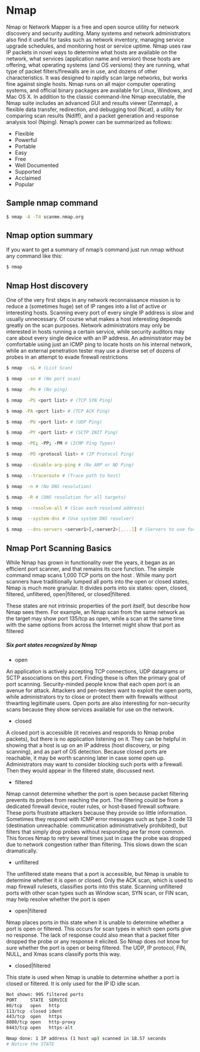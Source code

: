 # Nmap

Nmap or Network Mapper is a free and open source utility for network discovery and security auditing. Many systems and network administrators also find it useful for tasks such as network inventory, managing service upgrade schedules, and monitoring host or service uptime. Nmap uses raw IP packets in novel ways to determine what hosts are available on the network, what services (application name and version) those hosts are offering, what operating systems (and OS versions) they are running, what type of packet filters/firewalls are in use, and dozens of other characteristics. It was designed to rapidly scan large networks, but works fine against single hosts. Nmap runs on all major computer operating systems, and official binary packages are available for Linux, Windows, and Mac OS X. In addition to the classic command-line Nmap executable, the Nmap suite includes an advanced GUI and results viewer (Zenmap), a flexible data transfer, redirection, and debugging tool (Ncat), a utility for comparing scan results (Ndiff), and a packet generation and response analysis tool (Nping). Nmap’s power can be summarized as follows:

- Flexible
- Powerful
- Portable
- Easy
- Free
- Well Documented
- Supported
- Acclaimed
- Popular

## Sample nmap command

```sh
$ nmap -A -T4 scanme.nmap.org
```
## Nmap option summary

If you want to get a summary of nmap’s command just run nmap without any command like this:

```sh
$ nmap
```

## Nmap Host discovery

One of the very first steps in any network reconnaissance mission is to reduce a (sometimes huge) set of IP ranges into a list of active or interesting hosts. Scanning every port of every single IP address is slow and usually unnecessary. Of course what makes a host interesting depends greatly on the scan purposes. Network administrators may only be interested in hosts running a certain service, while security auditors may care about every single device with an IP address. An administrator may be comfortable using just an ICMP ping to locate hosts on his internal network, while an external penetration tester may use a diverse set of dozens of probes in an attempt to evade firewall restrictions

```sh
$ nmap  -sL # (List Scan)

$ nmap  -sn # (No port scan)

$ nmap  -Pn # (No ping)

$ nmap  -PS <port list> # (TCP SYN Ping)

$ nmap -PA <port list> # (TCP ACK Ping)

$ nmap  -PU <port list> # (UDP Ping)

$ nmap  -PY <port list> # (SCTP INIT Ping)

$ nmap  -PE; -PP; -PM # (ICMP Ping Types)

$ nmap  -PO <protocol list> # (IP Protocol Ping)

$ nmap  --disable-arp-ping # (No ARP or ND Ping)

$ nmap  --traceroute # (Trace path to host)

$ nmap  -n # (No DNS resolution)

$ nmap  -R # (DNS resolution for all targets)

$ nmap  --resolve-all # (Scan each resolved address)

$ nmap  --system-dns # (Use system DNS resolver)

$ nmap  --dns-servers <server1>[,<server2>[,...]] # (Servers to use for reverse DNS queries)

```

## Nmap Port Scanning Basics

While Nmap has grown in functionality over the years, it began as an efficient port scanner, and that remains its core function. The simple command nmap <target> scans 1,000 TCP ports on the host <target>. While many port scanners have traditionally lumped all ports into the open or closed states, Nmap is much more granular. It divides ports into six states: open, closed, filtered, unfiltered, open|filtered, or closed|filtered.

These states are not intrinsic properties of the port itself, but describe how Nmap sees them. For example, an Nmap scan from the same network as the target may show port 135/tcp as open, while a scan at the same time with the same options from across the Internet might show that port as filtered

##### Six port states recognized by Nmap

- open

An application is actively accepting TCP connections, UDP datagrams or SCTP associations on this port. Finding these is often the primary goal of port scanning. Security-minded people know that each open port is an avenue for attack. Attackers and pen-testers want to exploit the open ports, while administrators try to close or protect them with firewalls without thwarting legitimate users. Open ports are also interesting for non-security scans because they show services available for use on the network.

- closed

A closed port is accessible (it receives and responds to Nmap probe packets), but there is no application listening on it. They can be helpful in showing that a host is up on an IP address (host discovery, or ping scanning), and as part of OS detection. Because closed ports are reachable, it may be worth scanning later in case some open up. Administrators may want to consider blocking such ports with a firewall. Then they would appear in the filtered state, discussed next.

- filtered

Nmap cannot determine whether the port is open because packet filtering prevents its probes from reaching the port. The filtering could be from a dedicated firewall device, router rules, or host-based firewall software. These ports frustrate attackers because they provide so little information. Sometimes they respond with ICMP error messages such as type 3 code 13 (destination unreachable: communication administratively prohibited), but filters that simply drop probes without responding are far more common. This forces Nmap to retry several times just in case the probe was dropped due to network congestion rather than filtering. This slows down the scan dramatically.

- unfiltered

The unfiltered state means that a port is accessible, but Nmap is unable to determine whether it is open or closed. Only the ACK scan, which is used to map firewall rulesets, classifies ports into this state. Scanning unfiltered ports with other scan types such as Window scan, SYN scan, or FIN scan, may help resolve whether the port is open

- open|filtered

Nmap places ports in this state when it is unable to determine whether a port is open or filtered. This occurs for scan types in which open ports give no response. The lack of response could also mean that a packet filter dropped the probe or any response it elicited. So Nmap does not know for sure whether the port is open or being filtered. The UDP, IP protocol, FIN, NULL, and Xmas scans classify ports this way.

- closed|filtered

This state is used when Nmap is unable to determine whether a port is closed or filtered. It is only used for the IP ID idle scan.

```sh
Not shown: 995 filtered ports
PORT     STATE  SERVICE
80/tcp   open   http
113/tcp  closed ident
443/tcp  open   https
8080/tcp open   http-proxy
8443/tcp open   https-alt

Nmap done: 1 IP address (1 host up) scanned in 18.57 seconds
# Notice the STATE
```
